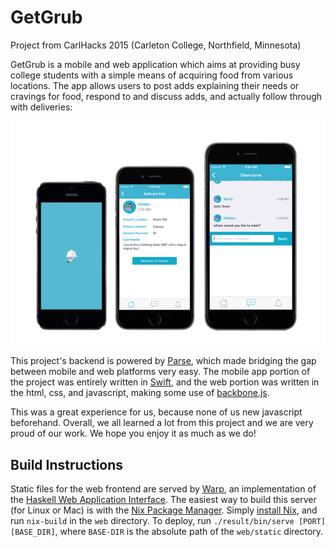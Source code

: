 GetGrub
=======

Project from CarlHacks 2015 (Carleton College, Northfield, Minnesota)

GetGrub is a mobile and web application which aims at providing busy college students with a simple means of acquiring food from various locations.
The app allows users to post adds explaining their needs or cravings for food, respond to and discuss adds, and actually follow through with deliveries:

![demo](common/demo.jpg)

This project's backend is powered by [Parse](http://parse.com), which made bridging the gap between mobile and web platforms very easy.
The mobile app portion of the project was entirely written in [Swift](http://developer.apple.com/swift/), and the web portion was written in the html, css, and javascript, making some use of [backbone.js](backbonejs.org).

This was a great experience for us, because none of us new javascript beforehand.
Overall, we all learned a lot from this project and we are very proud of our work.
We hope you enjoy it as much as we do!

Build Instructions
------------------

Static files for the web frontend are served by [Warp](htps://hackage.haskell.org/pacakge/warp), an implementation of the [Haskell Web Application Interface](https://hackage.haskell.org/package/wai).
The easiest way to build this server (for Linux or Mac) is with the [Nix Package Manager](nixos.org).
Simply [install Nix](nixos.org/nixos/download.html), and run `nix-build` in the `web` directory.
To deploy, run `./result/bin/serve [PORT] [BASE_DIR]`, where `BASE-DIR` is the absolute path of the `web/static` directory.
